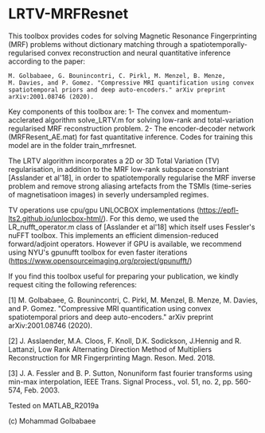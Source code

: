 # LRTV-MRFResnet 

This toolbox provides codes for solving Magnetic Resonance Fingerprinting (MRF) problems 
without dictionary matching through a spatiotemporally-regularised convex reconstruction and
neural quantitative inference according to the paper:

    M. Golbabaee, G. Bounincontri, C. Pirkl, M. Menzel, B. Menze, 
    M. Davies, and P. Gomez. "Compressive MRI quantification using convex
    spatiotemporal priors and deep auto-encoders." arXiv preprint arXiv:2001.08746 (2020).

Key components of this toolbox are:
1- The convex and momentum-acclerated algorithm solve_LRTV.m for solving low-rank and total-variation regularised MRF reconstruction problem.
2- The encoder-decoder network (MRFResent_AE.mat) for fast quantitative inference. Codes for training this model are in the folder train_mrfresnet.

The LRTV algorithm incorporates a 2D or 3D Total Variation (TV) regularisation, in addition 
to the MRF low-rank subspace constriant [Asslander et al'18], in order to spatiotemporally regularise the MRF inverse problem and remove strong aliasing artefacts from the TSMIs (time-series of magnetisatioon images) in severly undersampled regimes. 

TV operations use cpu/gpu UNLOCBOX implementations (https://epfl-lts2.github.io/unlocbox-html/).
For this demo, we used the LR_nufft_operator.m class of [Asslander et al'18] which itself uses Fessler's nuFFT toolbox.
This implements an efficient dimension-reduced forward/adjoint operators. However if GPU is available, we recommend using NYU's gpunufft toolbox for even faster iterations (https://www.opensourceimaging.org/project/gpunufft/)
 

If you find this toolbox useful for preparing your publication, we kindly 
request citing the following references:

[1] M. Golbabaee, G. Bounincontri, C. Pirkl, M. Menzel, B. Menze, 
    M. Davies, and P. Gomez. "Compressive MRI quantification using convex
    spatiotemporal priors and deep auto-encoders." arXiv preprint arXiv:2001.08746 (2020).

[2] J. Asslaender, M.A. Cloos, F. Knoll, D.K. Sodickson, J.Hennig and
    R. Lattanzi, Low Rank Alternating Direction Method of Multipliers
    Reconstruction for MR Fingerprinting  Magn. Reson. Med. 2018.

[3] J. A. Fessler and B. P. Sutton, Nonuniform fast fourier
    transforms using min-max interpolation, IEEE Trans. Signal
    Process., vol. 51, no. 2, pp. 560-574, Feb. 2003.

Tested on MATLAB_R2019a

(c) Mohammad Golbabaee
